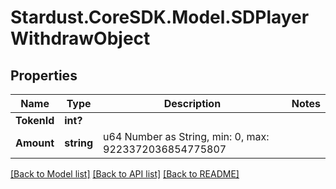 # Stardust.CoreSDK.Model.SDPlayerWithdrawObject
## Properties

Name | Type | Description | Notes
------------ | ------------- | ------------- | -------------
**TokenId** | **int?** |  | 
**Amount** | **string** | u64 Number as String, min: 0, max: 9223372036854775807 | 

[[Back to Model list]](../README.md#documentation-for-models) [[Back to API list]](../README.md#documentation-for-api-endpoints) [[Back to README]](../README.md)

